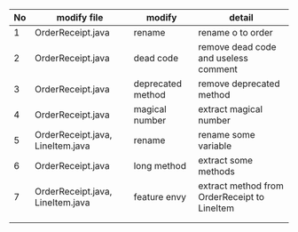 | No   | modify file                      | modify            | detail                                       |
| ---- | -------------------------------- | ----------------- | -------------------------------------------- |
| 1    | OrderReceipt.java                | rename            | rename o to order                            |
| 2    | OrderReceipt.java                | dead code         | remove dead code and useless comment         |
| 3    | OrderReceipt.java                | deprecated method | remove deprecated method                     |
| 4    | OrderReceipt.java                | magical number    | extract magical number                       |
| 5    | OrderReceipt.java, LineItem.java | rename            | rename some variable                         |
| 6    | OrderReceipt.java                | long method       | extract some methods                         |
| 7    | OrderReceipt.java, LineItem.java | feature envy      | extract method from OrderReceipt to LineItem |
|      |                                  |                   |                                              |
|      |                                  |                   |                                              |

